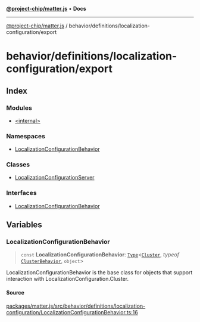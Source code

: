 [**@project-chip/matter.js**](../../../../README.md) • **Docs**

***

[@project-chip/matter.js](../../../../modules.md) / behavior/definitions/localization-configuration/export

# behavior/definitions/localization-configuration/export

## Index

### Modules

- [\<internal\>](-internal-/README.md)

### Namespaces

- [LocalizationConfigurationBehavior](namespaces/LocalizationConfigurationBehavior/README.md)

### Classes

- [LocalizationConfigurationServer](classes/LocalizationConfigurationServer.md)

### Interfaces

- [LocalizationConfigurationBehavior](interfaces/LocalizationConfigurationBehavior.md)

## Variables

### LocalizationConfigurationBehavior

> `const` **LocalizationConfigurationBehavior**: [`Type`](../../../cluster/export/namespaces/ClusterBehavior/interfaces/Type.md)\<[`Cluster`](../../../../cluster/export/namespaces/LocalizationConfiguration/interfaces/Cluster.md), *typeof* [`ClusterBehavior`](../../../cluster/export/namespaces/ClusterBehavior/README.md), `object`\>

LocalizationConfigurationBehavior is the base class for objects that support interaction with LocalizationConfiguration.Cluster.

#### Source

[packages/matter.js/src/behavior/definitions/localization-configuration/LocalizationConfigurationBehavior.ts:16](https://github.com/project-chip/matter.js/blob/7a8cbb56b87d4ccf34bec5a9a95ab40a1711324f/packages/matter.js/src/behavior/definitions/localization-configuration/LocalizationConfigurationBehavior.ts#L16)
